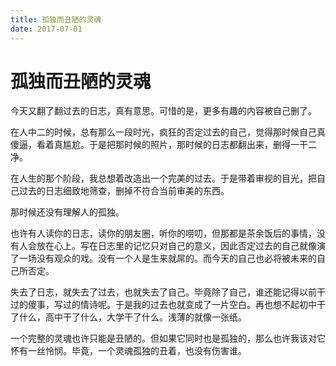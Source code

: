 ```yaml
---
title: 孤独而丑陋的灵魂
date: 2017-07-01
---
```


# 孤独而丑陋的灵魂

今天又翻了翻过去的日志，真有意思。可惜的是，更多有趣的内容被自己删了。

在人中二的时候，总有那么一段时光，疯狂的否定过去的自己，觉得那时候自己真傻逼，看着真尴尬。于是把那时候的照片，那时候的日志都翻出来，删得一干二净。

在人生的那个阶段，我总想着改造出一个完美的过去。于是带着审视的目光，把自己过去的日志细致地筛查，删掉不符合当前审美的东西。

那时候还没有理解人的孤独。

也许有人读你的日志，读你的朋友圈，听你的唠叨，但那都是茶余饭后的事情，没有人会放在心上。写在日志里的记忆只对自己的意义，因此否定过去的自己就像演了一场没有观众的戏。没有一个人是生来就屌的。而今天的自己也必将被未来的自己所否定。

失去了日志，就失去了过去，也就失去了自己。毕竟除了自己，谁还能记得以前干过的傻事，写过的情诗呢。于是我的过去也就变成了一片空白。再也想不起初中干了什么，高中干了什么，大学干了什么。浅薄的就像一张纸。

一个完整的灵魂也许只能是丑陋的。但如果它同时也是孤独的，那么也许我该对它怀有一丝怜悯。毕竟，一个灵魂孤独的丑着，也没有伤害谁。
